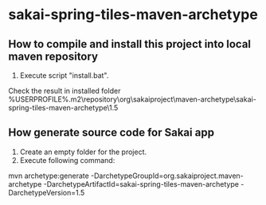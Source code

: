 # sakai-spring-tiles-maven-archetype
How to compile and install this project into local maven repository
-----------------------------------------
1. Execute script "install.bat".

Check the result in installed folder %USERPROFILE%\.m2\repository\org\sakaiproject\maven-archetype\sakai-spring-tiles-maven-archetype\1.5

How generate source code for Sakai app
-----------------------------------------
1. Create an empty folder for the project.
2. Execute following command:

mvn archetype:generate -DarchetypeGroupId=org.sakaiproject.maven-archetype -DarchetypeArtifactId=sakai-spring-tiles-maven-archetype -DarchetypeVersion=1.5
